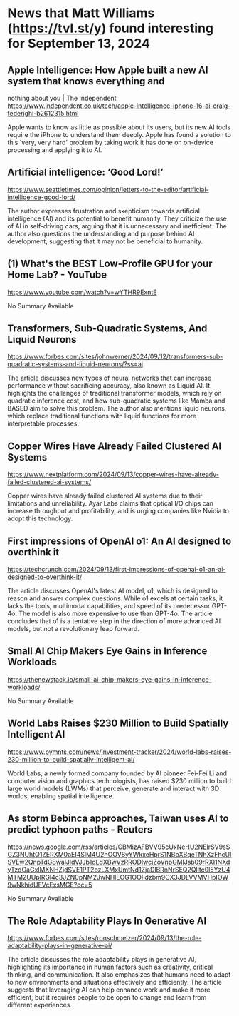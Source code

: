 # News that Matt Williams (https://tvl.st/y) found interesting for September 13, 2024

## Apple Intelligence: How Apple built a new AI system that knows everything and
nothing about you | The Independent
<a href="https://www.independent.co.uk/tech/apple-intelligence-iphone-16-ai-craig-federighi-b2612315.html" target="_blank">https://www.independent.co.uk/tech/apple-intelligence-iphone-16-ai-craig-federighi-b2612315.html</a>

Apple wants to know as little as possible about its users, but its new AI tools require the iPhone to understand them deeply. Apple has found a solution to this 'very, very hard' problem by taking work it has done on on-device processing and applying it to AI.

## Artificial intelligence: ‘Good Lord!’
<a href="https://www.seattletimes.com/opinion/letters-to-the-editor/artificial-intelligence-good-lord/" target="_blank">https://www.seattletimes.com/opinion/letters-to-the-editor/artificial-intelligence-good-lord/</a>

The author expresses frustration and skepticism towards artificial intelligence (AI) and its potential to benefit humanity. They criticize the use of AI in self-driving cars, arguing that it is unnecessary and inefficient. The author also questions the understanding and purpose behind AI development, suggesting that it may not be beneficial to humanity.

## (1) What's the BEST Low-Profile GPU for your Home Lab? - YouTube
<a href="https://www.youtube.com/watch?v=wYTHR9ExntE" target="_blank">https://www.youtube.com/watch?v=wYTHR9ExntE</a>

No Summary Available

## Transformers, Sub-Quadratic Systems, And Liquid Neurons
<a href="https://www.forbes.com/sites/johnwerner/2024/09/12/transformers-sub-quadratic-systems-and-liquid-neurons/?ss=ai" target="_blank">https://www.forbes.com/sites/johnwerner/2024/09/12/transformers-sub-quadratic-systems-and-liquid-neurons/?ss=ai</a>

The article discusses new types of neural networks that can increase performance without sacrificing accuracy, also known as Liquid AI. It highlights the challenges of traditional transformer models, which rely on quadratic inference cost, and how sub-quadratic systems like Mamba and BASED aim to solve this problem. The author also mentions liquid neurons, which replace traditional functions with liquid functions for more interpretable processes.

## Copper Wires Have Already Failed Clustered AI Systems
<a href="https://www.nextplatform.com/2024/09/13/copper-wires-have-already-failed-clustered-ai-systems/" target="_blank">https://www.nextplatform.com/2024/09/13/copper-wires-have-already-failed-clustered-ai-systems/</a>

Copper wires have already failed clustered AI systems due to their limitations and unreliability. Ayar Labs claims that optical I/O chips can increase throughput and profitability, and is urging companies like Nvidia to adopt this technology.

## First impressions of OpenAI o1: An AI designed to overthink it
<a href="https://techcrunch.com/2024/09/13/first-impressions-of-openai-o1-an-ai-designed-to-overthink-it/" target="_blank">https://techcrunch.com/2024/09/13/first-impressions-of-openai-o1-an-ai-designed-to-overthink-it/</a>

The article discusses OpenAI's latest AI model, o1, which is designed to reason and answer complex questions. While o1 excels at certain tasks, it lacks the tools, multimodal capabilities, and speed of its predecessor GPT-4o. The model is also more expensive to use than GPT-4o. The article concludes that o1 is a tentative step in the direction of more advanced AI models, but not a revolutionary leap forward.

## Small AI Chip Makers Eye Gains in Inference Workloads
<a href="https://thenewstack.io/small-ai-chip-makers-eye-gains-in-inference-workloads/" target="_blank">https://thenewstack.io/small-ai-chip-makers-eye-gains-in-inference-workloads/</a>

No Summary Available

## World Labs Raises $230 Million to Build Spatially Intelligent AI
<a href="https://www.pymnts.com/news/investment-tracker/2024/world-labs-raises-230-million-to-build-spatially-intelligent-ai/" target="_blank">https://www.pymnts.com/news/investment-tracker/2024/world-labs-raises-230-million-to-build-spatially-intelligent-ai/</a>

World Labs, a newly formed company founded by AI pioneer Fei-Fei Li and computer vision and graphics technologists, has raised $230 million to build large world models (LWMs) that perceive, generate and interact with 3D worlds, enabling spatial intelligence.

## As storm Bebinca approaches, Taiwan uses AI to predict typhoon paths - Reuters
<a href="https://news.google.com/rss/articles/CBMizAFBVV95cUxNeHU2NElrSV9sSGZ3NUhtQ1ZERXM0aEI4SlM4U2hOOV8yYWkxeHprS1NBbXBqeTNhXzFhcUlSVEw2QnpTdG8walJldVJJb1dLdXBwVzRRODIwcjZoVnpGMlJsb09rRXI1NXdyTzdOaGxlMXNHZjdSVE1PT2ozLXMxUmtNd1ZjaDlBRnNrSEQ2Qlltc0l5YzU4MTM2UUplRGl4c3JZN0pNM2JwNHlEOG1OOFdzbm9CX3JDLVVMVHpIOW9wNkhidUFVcExsMGE?oc=5" target="_blank">https://news.google.com/rss/articles/CBMizAFBVV95cUxNeHU2NElrSV9sSGZ3NUhtQ1ZERXM0aEI4SlM4U2hOOV8yYWkxeHprS1NBbXBqeTNhXzFhcUlSVEw2QnpTdG8walJldVJJb1dLdXBwVzRRODIwcjZoVnpGMlJsb09rRXI1NXdyTzdOaGxlMXNHZjdSVE1PT2ozLXMxUmtNd1ZjaDlBRnNrSEQ2Qlltc0l5YzU4MTM2UUplRGl4c3JZN0pNM2JwNHlEOG1OOFdzbm9CX3JDLVVMVHpIOW9wNkhidUFVcExsMGE?oc=5</a>

No Summary Available

## The Role Adaptability Plays In Generative AI
<a href="https://www.forbes.com/sites/ronschmelzer/2024/09/13/the-role-adaptability-plays-in-generative-ai/" target="_blank">https://www.forbes.com/sites/ronschmelzer/2024/09/13/the-role-adaptability-plays-in-generative-ai/</a>

The article discusses the role adaptability plays in generative AI, highlighting its importance in human factors such as creativity, critical thinking, and communication. It also emphasizes that humans need to adapt to new environments and situations effectively and efficiently. The article suggests that leveraging AI can help enhance work and make it more efficient, but it requires people to be open to change and learn from different experiences.

